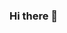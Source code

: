 ### Hi there 👋

<!--
**slabrhn/slabrhn** is a ✨ _special_ ✨ repository because its `README.md` (this file) appears on your GitHub profile.

Here are some ideas to get you started:

- 🔭 I’m currently working on food engineer
- 🌱 I’m currently learning data science
- 👯 I’m looking to collaborate on python
- 🤔 I’m looking for help with pycharm
-->
